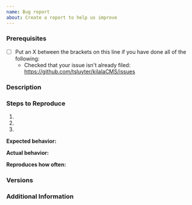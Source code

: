 ```yaml
---
name: Bug report
about: Create a report to help us improve
---
```


### Prerequisites

* [ ] Put an X between the brackets on this line if you have done all of the following:
    * Checked that your issue isn't already filed: <https://github.com/tsluyter/kilalaCMS/issues>

### Description

<!-- Description of the issue -->

### Steps to Reproduce

1. <!-- First Step -->
2. <!-- Second Step -->
3. <!-- and so on… -->

**Expected behavior:**

<!-- What you expect to happen -->

**Actual behavior:**

<!-- What actually happens -->

**Reproduces how often:**

<!-- What percentage of the time does it reproduce? -->

### Versions

<!-- Please include the OS and what version of the OS you're running. Also include your version of PHP and of any modules you pulled. -->

### Additional Information

<!-- Any additional information, configuration or data that might be necessary to reproduce the issue. -->

